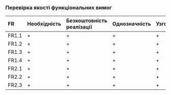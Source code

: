 ### Перевірка якості функціональних вимог
FR|	Необхідність|	Безкоштовність реалізації|	Однозначність|	Узгодженість|	Завершеність|	Атомарність|	Здійсненність|	Відстежуваність|	Перевіряємість|
|:-     |:-         |:-          |:-     |:-          |:-   |:-           |:-           |:-         |:-    |
|FR1.1|+| +| +| +| +| +| +| +| +
|FR1.2|+| +| +| +| +| +| +| +| +
|FR1.3|+|+ | +| +| +| +| +| +| +
|FR1.4|+| +| +| +| +| +| +| +| +
|FR2.1|+| +| +| +| +| +| +| +| +
|FR2.2|+| +| +| +| +| +| +| +| +
|FR2.3|+| +| +| +| +| +| +| +| +